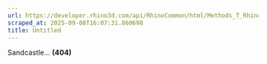 ```yaml
---
url: https://developer.rhino3d.com/api/RhinoCommon/html/Methods_T_Rhino_PlugIns_PlugIn.htm
scraped_at: 2025-09-08T16:07:31.860698
title: Untitled
---
```


Sandcastle... **(404)**

